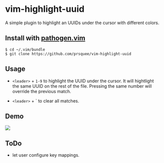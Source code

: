 # vim-highlight-uuid

A simple plugin to highlight an UUIDs under the cursor with different colors.

## Install with [pathogen.vim](https://github.com/tpope/vim-pathogen#readme)

    $ cd ~/.vim/bundle
    $ git clone https://github.com/prsquee/vim-highlight-uuid


## Usage 

 * `<leader>` + `1-9` to highlight the UUID under the cursor. It will hightlight the same UUID on the rest of the file. Pressing the same number will override the previous match.

 * `<leader>` + \` to clear all matches.

## Demo

![](https://media.giphy.com/media/bqXMay1XnE4WqCFdt8/giphy.gif)

## ToDo

  * let user configure key mappings.









